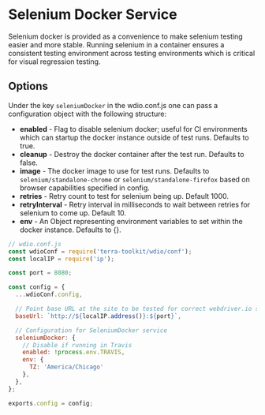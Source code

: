# Selenium Docker Service
Selenium docker is provided as a convenience to make selenium testing easier and more stable. Running selenium in a container ensures a consistent testing environment across testing environments which is critical for visual regression testing.

## Options

Under the key `seleniumDocker` in the wdio.conf.js one can pass a configuration object with the following structure:

* **enabled** - Flag to disable selenium docker; useful for CI environments which can startup the docker instance outside of test runs. Defaults to true.
* **cleanup** - Destroy the docker container after the test run. Defaults to false.
* **image** - The docker image to use for test runs. Defaults to `selenium/standalone-chrome` or `selenium/standalone-firefox` based on browser capabilities specified in config.
* **retries** - Retry count to test for selenium being up. Default 1000.
* **retryInterval** - Retry interval in milliseconds to wait between retries for selenium to come up. Default 10.
* **env** - An Object representing environment variables to set within the docker instance. Defaults to {}.

```js
// wdio.conf.js
const wdioConf = require('terra-toolkit/wdio/conf');
const localIP = require('ip');

const port = 8080;

const config = {
  ...wdioConf.config,

  // Point base URL at the site to be tested for correct webdriver.io setup
  baseUrl: `http://${localIP.address()}:${port}`,

  // Configuration for SeleniumDocker service
  seleniumDocker: {
    // Disable if running in Travis
    enabled: !process.env.TRAVIS,
    env: {
      TZ: 'America/Chicago'
    },
  },
};

exports.config = config;
```
